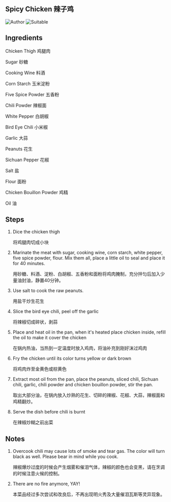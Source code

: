 ## Spicy Chicken 辣子鸡

![Author](https://img.shields.io/badge/Author-wwdpm__b1owcar-blueviolet)
![Suitable](https://img.shields.io/badge/Suitable%20For-2--4%20People-brightgreen)

## Ingredients

Chicken Thigh 鸡腿肉

Sugar 砂糖

Cooking Wine 料酒

Corn Starch 玉米淀粉

Five Spice Powder 五香粉

Chili Powder 辣椒面

White Pepper 白胡椒

Bird Eye Chili 小米椒

Garlic 大蒜

Peanuts 花生

Sichuan Pepper 花椒

Salt 盐

Flour 面粉

Chicken Bouillon Powder 鸡精

Oil 油

## Steps

1. Dice the chicken thigh

    将鸡腿肉切成小块

2. Marinate the meat with sugar, cooking wine, corn starch, white pepper, five spice powder, flour. Mix them all, place a little oil to seal and place it for 40 minutes.

    用砂糖、料酒、淀粉、白胡椒、五香粉和面粉将鸡肉腌制，充分拌匀后加入少量油封油，静置40分钟。

3. Use salt to cook the raw peanuts.

    用盐干炒生花生

4. Slice the bird eye chili, peel off the garlic

    将辣椒切成碎状，剥蒜

5. Place and heat oil in the pan, when it's heated place chicken inside, refill the oil to make it cover the chicken

    在锅内热油，当热到一定温度时放入鸡肉，将油补充到刚好沫过鸡肉

6. Fry the chicken until its color turns yellow or dark brown

    将鸡肉炸至金黄色或棕黄色

7. Extract most oil from the pan, place the peanuts, sliced chili, Sichuan chili, garlic, chili powder and chicken bouillon powder, stir the pan.

    取出大部分油，在锅内放入炒熟的花生、切碎的辣椒、花椒、大蒜，辣椒面和鸡精翻炒。

8. Serve the dish before chili is burnt

    在辣椒炒糊之前出菜

## Notes

1. Overcook chili may cause lots of smoke and tear gas. The color will turn black as well. Please bear in mind while you cook.

    辣椒爆炒过度的时候会产生烟雾和催泪气体，辣椒的颜色也会变黑，请在烹调的时候注意火候的控制。

2. There are no fire anymore, YAY!

    本菜品经过多次尝试和改良后，不再出现明火秀及大量催泪瓦斯等灵异现象。
